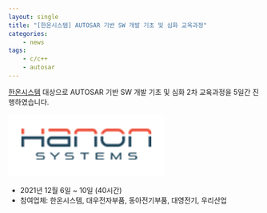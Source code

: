 ```yaml
---
layout: single
title: "[한온시스템] AUTOSAR 기반 SW 개발 기초 및 심화 교육과정"
categories: 
    - news
tags: 
    - c/c++
    - autosar
---
```


[한온시스템](https://www.hanonsystems.com/) 대상으로 AUTOSAR 기반 SW 개발 기초 및 심화 2차 교육과정을 5일간 진행하였습니다.

![Hanon logo](/assets/img/post/hanon_logo.png)

- 2021년 12월 6일 ~ 10일 (40시간)
- 참여업체: 한온시스템, 대우전자부품, 동아전기부품, 대영전기, 우리산업




